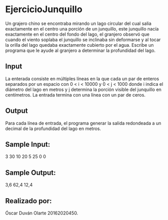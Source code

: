 # EjercicioJunquillo

Un grajero chino se encontraba mirando un lago circular del cual salia exactamente en el centro una porción de un junquillo, este junquillo nacía exactamente en el centro del fondo del lago, el granjero observó que cuando el viento soplaba el junquillo se inclinaba sin deformarse y al tocar la orilla del lago quedaba exactamente cubierto por el agua. Escribe un programa que le ayude al granjero a  determinar la profundidad del lago.

## Input

La enterada consiste en múltiples líneas en la que cada un par de enteros separados por un espacio con 0 < i < 10000 y 0 < j < 1000 donde i indica el diámetro del lago en metros y j determina la porción visible del junquillo en centímetros. La entrada termina con una línea con un par de ceros.

## Output

Para cada línea de entrada, el programa generar la salida redondeada a un decimal de la profundidad del lago en metros.

## Sample Input:

3 30
10 20
5 25
0 0

## Sample Output:

3,6
62,4
12,4

## Realizado por:
Óscar Duván Olarte 20162020450.
